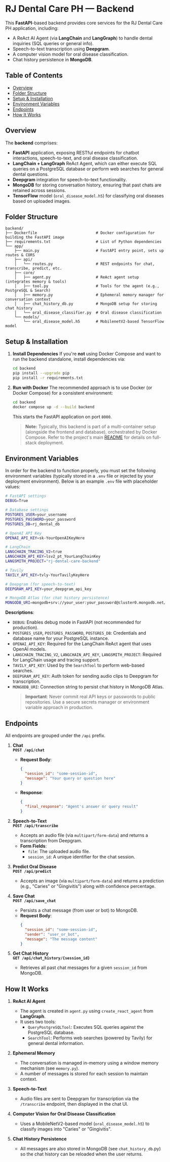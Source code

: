 # RJ Dental Care PH — Backend

This **FastAPI**-based backend provides core services for the RJ Dental Care PH application, including:
- A ReAct AI Agent (via **LangChain** and **LangGraph**) to handle dental inquiries (SQL queries or general info).
- Speech-to-text transcription using **Deepgram**.
- A computer vision model for oral disease classification.
- Chat history persistence in **MongoDB**.

## Table of Contents
- [Overview](#overview)
- [Folder Structure](#folder-structure)
- [Setup & Installation](#setup--installation)
- [Environment Variables](#environment-variables)
- [Endpoints](#endpoints)
- [How It Works](#how-it-works)

## Overview

The **backend** comprises:
- **FastAPI** application, exposing RESTful endpoints for chatbot interactions, speech-to-text, and oral disease classification.
- **LangChain + LangGraph** ReAct Agent, which can either execute SQL queries on a PostgreSQL database or perform web searches for general dental questions.
- **Deepgram** integration for speech-to-text functionality.
- **MongoDB** for storing conversation history, ensuring that past chats are retained across sessions.
- **TensorFlow** model (`oral_disease_model.h5`) for classifying oral diseases based on uploaded images.

## Folder Structure

```
backend/
├── Dockerfile                          # Docker configuration for building the FastAPI image
├── requirements.txt                    # List of Python dependencies
└── app/
    ├── main.py                         # FastAPI entry point, sets up routes & CORS
    ├── api/
    │   └── routes.py                   # REST endpoints for chat, transcribe, predict, etc.
    ├── core/
    │   ├── agent.py                    # ReAct agent setup (integrates memory & tools)
    │   ├── tool.py                     # Tools for the agent (e.g., PostgreSQL & Search)
    │   ├── memory.py                   # Ephemeral memory manager for conversation context
    │   ├── chat_history_db.py          # MongoDB setup for storing chat history
    │   └── oral_disease_classifier.py  # Oral disease classification
    └── models/
        └── oral_disease_model.h5       # MobilenetV2-based TensorFlow model
```

## Setup & Installation

1. **Install Dependencies**
   If you're **not** using Docker Compose and want to run the backend standalone, install dependencies via:
   ```bash
   cd backend
   pip install --upgrade pip
   pip install -r requirements.txt
   ```

2. **Run with Docker**
    The recommended approach is to use Docker (or Docker Compose) for a consistent environment:
    ```bash
    cd backend
    docker compose up -d --build backend
    ```
    This starts the FastAPI application on port `8000`.

    > **Note:** Typically, this backend is part of a multi-container setup (alongside the frontend and database), orchestrated by Docker Compose. 
    > Refer to the project's main [README](../README.md) for details on full-stack deployment.

## Environment Variables

In order for the backend to function properly, you must set the following environment variables (typically stored in a `.env` file or injected by your deployment environment). Below is an example `.env` file with placeholder values:

```bash
# FastAPI settings
DEBUG=True

# Database settings
POSTGRES_USER=your_username
POSTGRES_PASSWORD=your_password
POSTGRES_DB=rj_dental_db

# OpenAI API Key
OPENAI_API_KEY=sk-YourOpenAIKeyHere

# LangChain
LANGCHAIN_TRACING_V2=true
LANGCHAIN_API_KEY=lsv2_pt_YourLangChainKey
LANGSMITH_PROJECT="rj-dental-care-backend"

# Tavily
TAVILY_API_KEY=tvly-YourTavilyKeyHere

# Deepgram (for speech-to-text)
DEEPGRAM_API_KEY=your_deepgram_api_key

# MongoDB Atlas (for chat history persistence)
MONGODB_URI=mongodb+srv://your_user:your_password@cluster0.mongodb.net/?retryWrites=true&w=majority
```
**Descriptions**:
- `DEBUG`: Enables debug mode in FastAPI (not recommended for production).
- `POSTGRES_USER`, `POSTGRES_PASSWORD`, `POSTGRES_DB`: Credentials and database name for your PostgreSQL instance.
- `OPENAI_API_KEY`: Required for the LangChain ReAct agent that uses OpenAI models.
- `LANGCHAIN_TRACING_V2`, `LANGCHAIN_API_KEY`, `LANGSMITH_PROJECT`: Required for LangChain usage and tracing support.
- `TAVILY_API_KEY`: Used by the `SearchTool` to perform web-based searches.
- `DEEPGRAM_API_KEY`: Auth token for sending audio clips to Deepgram for transcription.
- `MONGODB_URI`: Connection string to persist chat history in MongoDB Atlas.
    > **Important**: Never commit real API keys or passwords to public repositories. Use a secure secrets manager or environment variable approach in production.

## Endpoints

All endpoints are grouped under the `/api` prefix.

1. **Chat**  
   **`POST /api/chat`**  
   - **Request Body**:
     ```json
     {
       "session_id": "some-session-id",
       "message": "Your query or question here"
     }
     ```
   - **Response**:
     ```json
     {
       "final_response": "Agent's answer or query result"
     }
     ```

2. **Speech-to-Text**  
   **`POST /api/transcribe`**  
   - Accepts an audio file (via `multipart/form-data`) and returns a transcription from Deepgram.
   - **Form Fields**:
     - `file`: The uploaded audio file.
     - `session_id`: A unique identifier for the chat session.

3. **Predict Oral Disease**  
   **`POST /api/predict`**  
   - Accepts an image (via `multipart/form-data`) and returns a prediction (e.g., "Caries" or "Gingivitis") along with confidence percentage.

4. **Save Chat**  
   **`POST /api/save_chat`**  
   - Persists a chat message (from user or bot) to MongoDB.
   - **Request Body**:
     ```json
     {
       "session_id": "some-session-id",
       "sender": "user_or_bot",
       "message": "The message content"
     }
     ```

5. **Get Chat History**  
   **`GET /api/chat_history/{session_id}`**  
   - Retrieves all past chat messages for a given `session_id` from MongoDB.

## How It Works

1. **ReAct AI Agent**
    - The agent is created in `agent.py` using `create_react_agent` from **LangGraph**.
    - It uses two tools:
        - `QueryPostgreSQLTool`: Executes SQL queries against the PostgreSQL database.
        - `SearchTool`: Performs web searches (powered by Tavily) for general dental information.

2. **Ephemeral Memory**
    - The conversation is managed in-memory using a window memory mechanism (see `memory.py`).
    - A number of messages is stored for each session to maintain context.

3. **Speech-to-Text**
    - Audio files are sent to Deepgram for transcription via the `/transcribe` endpoint, then displayed in the chat UI.

4. **Computer Vision for Oral Disease Classification**
    - Uses a MobileNetV2-based model (`oral_disease_model.h5`) to classify images into "Caries" or "Gingivitis".

5. **Chat History Persistence**
    - All messages are also stored in MongoDB (see `chat_history_db`.py) so the chat history can be reloaded when the user returns.


